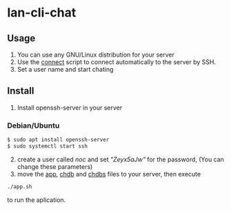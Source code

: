 # lan-cli-chat
## Usage
1. You can use any GNU/Linux distribution for your server
2. Use the [connect](https://github.com/juampam/lan-cli-chat/blob/master/connect) script to connect automatically to the server by SSH.
3. Set a user name and start chating

## Install
1. Install openssh-server in your server
### Debian/Ubuntu
```bash
$ sudo apt install openssh-server
$ sudo systemctl start ssh
```
2. create a user called _noc_ and set _"Zeyx5aJw"_ for the password, (You can change these parameters)
3. move the [app](https://github.com/juampam/lan-cli-chat/blob/master/app), [chdb](https://github.com/juampam/lan-cli-chat/blob/master/chdb) and [chdbs](https://github.com/juampam/lan-cli-chat/blob/master/chdbs) files to your server, then execute 
```bash
./app.sh
```
to run the aplication.
